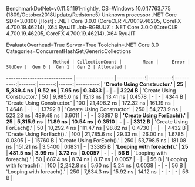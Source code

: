 
BenchmarkDotNet=v0.11.5.1191-nightly, OS=Windows 10.0.17763.775 (1809/October2018Update/Redstone5)
Unknown processor
.NET Core SDK=3.0.100
  [Host]     : .NET Core 3.0.0 (CoreCLR 4.700.19.46205, CoreFX 4.700.19.46214), X64 RyuJIT
  Job-RGRUUZ : .NET Core 3.0.0 (CoreCLR 4.700.19.46205, CoreFX 4.700.19.46214), X64 RyuJIT

EvaluateOverhead=True  Server=True  Toolchain=.NET Core 3.0  
Categories=ConcurrentHashSet,GenericCollections  

                      Method | CollectionCount |        Mean |     Error |    StdDev |  Gen 0 |  Gen 1 | Gen 2 | Allocated |
---------------------------- |---------------- |------------:|----------:|----------:|-------:|-------:|------:|----------:|
 **'Create Using Constructor.'** |              **25** |  **5,339.4 ns** |   **9.52 ns** |   **7.95 ns** | **0.3433** |      **-** |     **-** |    **3224 B** |
 'Create Using Constructor.' |              50 |  9,985.0 ns |  15.13 ns |  13.41 ns | 0.4578 |      - |     - |    4344 B |
 'Create Using Constructor.' |             100 | 21,496.2 ns | 172.32 ns | 161.19 ns | 1.4648 |      - |     - |   13792 B |
 'Create Using Constructor.' |             250 | 54,273.9 ns | 523.28 ns | 489.48 ns | 3.6011 |      - |     - |   33897 B |
   **'Create Using ForEach().'** |              **25** |  **5,315.9 ns** |  **11.89 ns** |  **10.54 ns** | **0.3510** |      **-** |     **-** |    **3312 B** |
   'Create Using ForEach().' |              50 | 10,292.4 ns | 111.47 ns |  98.82 ns | 0.4730 |      - |     - |    4432 B |
   'Create Using ForEach().' |             100 | 21,785.6 ns |  29.33 ns |  26.00 ns | 1.6785 | 0.0305 |     - |   15760 B |
   'Create Using ForEach().' |             250 | 53,798.5 ns | 181.08 ns | 151.21 ns | 3.5400 | 0.1831 |     - |   33385 B |
   **'Looping with foreach().'** |              **25** |    **481.5 ns** |   **3.99 ns** |   **3.73 ns** | **0.0057** |      **-** |     **-** |      **56 B** |
   'Looping with foreach().' |              50 |    687.4 ns |   8.74 ns |   8.17 ns | 0.0057 |      - |     - |      56 B |
   'Looping with foreach().' |             100 |  2,242.8 ns |   5.60 ns |   5.24 ns | 0.0038 |      - |     - |      56 B |
   'Looping with foreach().' |             250 |  7,834.3 ns |  15.92 ns |  14.12 ns |      - |      - |     - |      56 B |
